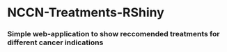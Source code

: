 NCCN-Treatments-RShiny
======================

### Simple web-application to show reccomended treatments for different cancer indications
